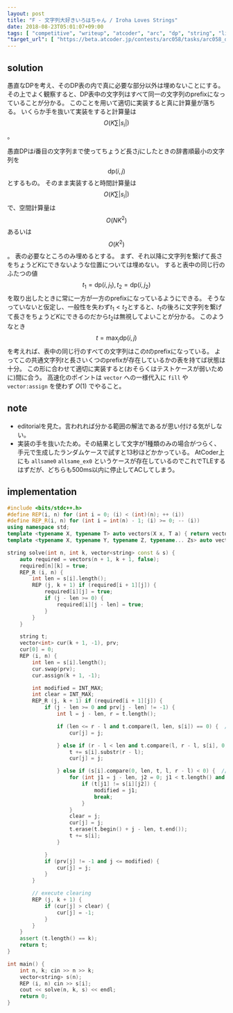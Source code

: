 ```yaml
---
layout: post
title: "F - 文字列大好きいろはちゃん / Iroha Loves Strings"
date: 2018-08-23T05:01:07+09:00
tags: [ "competitive", "writeup", "atcoder", "arc", "dp", "string", "lie", "optimization" ]
"target_url": [ "https://beta.atcoder.jp/contests/arc058/tasks/arc058_d" ]
---
```


## solution

愚直なDPを考え、そのDP表の内で真に必要な部分以外は埋めないことにする。
その上でよく観察すると、DP表中の文字列はすべて同一の文字列のprefixになっていることが分かる。
このことを用いて適切に実装すると真に計算量が落ちる。
いくらか手を抜いて実装をすると計算量は $$O(K \sum |s_i|)$$。

愚直DPは$i$番目の文字列まで使ってちょうど長さ$j$にしたときの辞書順最小の文字列を$$\mathrm{dp}(i, j)$$とするもの。
そのまま実装すると時間計算量は$$O(K \sum |s_i|)$$で、空間計算量は$$O(NK^2)$$あるいは$$O(K^2)$$。
表の必要なところのみ埋めるとする。
まず、それ以降に文字列を繋げて長さをちょうど$K$にできないような位置については埋めない。
すると表中の同じ行のふたつの値$$t_1 = \mathrm{dp}(i, j_1), t_2 = \mathrm{dp}(i, j_2)$$を取り出したときに常に一方が一方のprefixになっているようにできる。
そうなっていないと仮定し、一般性を失わず$t_1 \lt t_2$とすると、$t_1$の後ろに文字列を繋げて長さをちょうど$K$にできるのだから$t_2$は無視してよいことが分かる。
このようなとき$$t = \max_j \mathrm{dp}(i, j)$$を考えれば、表中の同じ行のすべての文字列はこの$t$のprefixになっている。
よってこの共通文字列$t$と長さいくつのprefixが存在しているかの表を持てば状態は十分。
この形に合わせて適切に実装すると(おそらくはテストケースが弱いために)間に合う。
高速化のポイントは `vector` への一様代入に `fill` や `vector:assign` を使わず $O(1)$ でやること。

## note

-   editorialを見た。言われれば分かる範囲の解法であるが思い付ける気がしない。
-   実装の手を抜いたため。その結果として文字が$1$種類のみの場合がつらく、手元で生成したランダムケースで試すと$13$秒ほどかかっている。
    AtCoder上にも `allsame0` `allsame_ex0` というケースが存在しているのでこれでTLEするはずだが、どちらも$500$ms以内に停止してACしてしまう。

## implementation

``` c++
#include <bits/stdc++.h>
#define REP(i, n) for (int i = 0; (i) < (int)(n); ++ (i))
#define REP_R(i, n) for (int i = int(n) - 1; (i) >= 0; -- (i))
using namespace std;
template <typename X, typename T> auto vectors(X x, T a) { return vector<T>(x, a); }
template <typename X, typename Y, typename Z, typename... Zs> auto vectors(X x, Y y, Z z, Zs... zs) { auto cont = vectors(y, z, zs...); return vector<decltype(cont)>(x, cont); }

string solve(int n, int k, vector<string> const & s) {
    auto required = vectors(n + 1, k + 1, false);
    required[n][k] = true;
    REP_R (i, n) {
        int len = s[i].length();
        REP (j, k + 1) if (required[i + 1][j]) {
            required[i][j] = true;
            if (j - len >= 0) {
                required[i][j - len] = true;
            }
        }
    }

    string t;
    vector<int> cur(k + 1, -1), prv;
    cur[0] = 0;
    REP (i, n) {
        int len = s[i].length();
        cur.swap(prv);
        cur.assign(k + 1, -1);

        int modified = INT_MAX;
        int clear = INT_MAX;
        REP_R (j, k + 1) if (required[i + 1][j]) {
            if (j - len >= 0 and prv[j - len] != -1) {
                int l = j - len, r = t.length();

                if (len <= r - l and t.compare(l, len, s[i]) == 0) {  // if s[i] is a prefix of t[l, r)
                    cur[j] = j;

                } else if (r - l < len and t.compare(l, r - l, s[i], 0, r - l) == 0) {  // if t[l, r) is a prefix of s[i]
                    t += s[i].substr(r - l);
                    cur[j] = j;

                } else if (s[i].compare(0, len, t, l, r - l) < 0) {  // if you should truly replace t[l, r) with s[i]
                    for (int j1 = j - len, j2 = 0; j1 < t.length() and j2 < len; ++ j1, ++ j2) {
                        if (t[j1] != s[i][j2]) {
                            modified = j1;
                            break;
                        }
                    }
                    clear = j;
                    cur[j] = j;
                    t.erase(t.begin() + j - len, t.end());
                    t += s[i];
                }

            }
            if (prv[j] != -1 and j <= modified) {
                cur[j] = j;
            }
        }

        // execute clearing
        REP (j, k + 1) {
            if (cur[j] > clear) {
                cur[j] = -1;
            }
        }
    }
    assert (t.length() == k);
    return t;
}

int main() {
    int n, k; cin >> n >> k;
    vector<string> s(n);
    REP (i, n) cin >> s[i];
    cout << solve(n, k, s) << endl;
    return 0;
}
```
